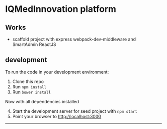 IQMedInnovation platform
====================================

Works
-----------
* scaffold project with express webpack-dev-middleware and SmartAdmin ReactJS

development
-----------
To run the code in your development environment:

1. Clone this repo
2. Run `npm install`
3. Run `bower install`

Now with all dependencies installed

4. Start the development server for seed project with `npm start`
5. Point your browser to [http://localhost:3000](http://localhost:3000)

***********************************************
